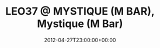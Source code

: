 ---
templateKey: event
guid: 089709ec-6eab-11ea-99c5-002590d1d1b0
date: 2012-04-27T23:00:00+00:00
eventTime: '11pm'
title: 'LEO37 @ MYSTIQUE (M BAR), Mystique (M Bar)'
artist: 'LEO37 @ MYSTIQUE (M BAR)'
city: Taipei
venue: Mystique (M Bar)
group: LEO37
---